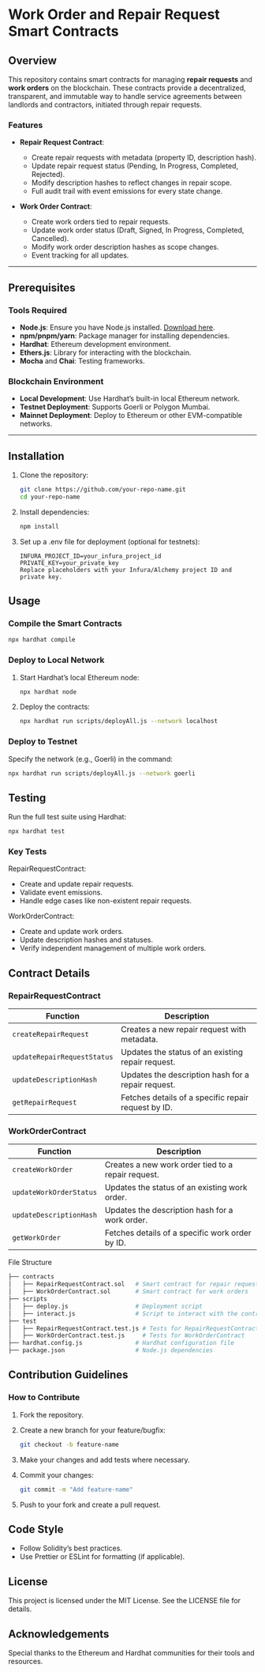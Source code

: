 # Work Order and Repair Request Smart Contracts

## Overview

This repository contains smart contracts for managing **repair requests** and **work orders** on the blockchain. These contracts provide a decentralized, transparent, and immutable way to handle service agreements between landlords and contractors, initiated through repair requests.

### Features
- **Repair Request Contract**:
  - Create repair requests with metadata (property ID, description hash).
  - Update repair request status (Pending, In Progress, Completed, Rejected).
  - Modify description hashes to reflect changes in repair scope.
  - Full audit trail with event emissions for every state change.

- **Work Order Contract**:
  - Create work orders tied to repair requests.
  - Update work order status (Draft, Signed, In Progress, Completed, Cancelled).
  - Modify work order description hashes as scope changes.
  - Event tracking for all updates.

---

## Prerequisites

### Tools Required
- **Node.js**: Ensure you have Node.js installed. [Download here](https://nodejs.org).
- **npm/pnpm/yarn**: Package manager for installing dependencies.
- **Hardhat**: Ethereum development environment.
- **Ethers.js**: Library for interacting with the blockchain.
- **Mocha** and **Chai**: Testing frameworks.

### Blockchain Environment
- **Local Development**: Use Hardhat’s built-in local Ethereum network.
- **Testnet Deployment**: Supports Goerli or Polygon Mumbai.
- **Mainnet Deployment**: Deploy to Ethereum or other EVM-compatible networks.

---

## Installation

1. Clone the repository:
   ```bash
   git clone https://github.com/your-repo-name.git
   cd your-repo-name
    ```
2. Install dependencies:

    ```bash
    npm install
    ```
3. Set up a .env file for deployment (optional for testnets):

    ```env
    INFURA_PROJECT_ID=your_infura_project_id
    PRIVATE_KEY=your_private_key
    Replace placeholders with your Infura/Alchemy project ID and private key.
    ```

## Usage

### Compile the Smart Contracts

```bash
npx hardhat compile
```

### Deploy to Local Network
1. Start Hardhat’s local Ethereum node:

    ```bash
    npx hardhat node
    ```

2. Deploy the contracts:

    ```bash
    npx hardhat run scripts/deployAll.js --network localhost
    ```
### Deploy to Testnet
Specify the network (e.g., Goerli) in the command:

```bash
npx hardhat run scripts/deployAll.js --network goerli
```

## Testing
Run the full test suite using Hardhat:

```bash
npx hardhat test
```

### Key Tests
RepairRequestContract:

- Create and update repair requests.
- Validate event emissions.
- Handle edge cases like non-existent repair requests.

WorkOrderContract:

- Create and update work orders.
- Update description hashes and statuses.
- Verify independent management of multiple work orders.

## Contract Details
### RepairRequestContract

| Function                   | Description                                          |
|----------------------------|------------------------------------------------------|
| `createRepairRequest`      | Creates a new repair request with metadata.          |
| `updateRepairRequestStatus`| Updates the status of an existing repair request.    |
| `updateDescriptionHash`    | Updates the description hash for a repair request.   |
| `getRepairRequest`         | Fetches details of a specific repair request by ID.  |

### WorkOrderContract

| Function                   | Description                                         |
|----------------------------|-----------------------------------------------------|
| `createWorkOrder`          | Creates a new work order tied to a repair request.  |
| `updateWorkOrderStatus`    | Updates the status of an existing work order.       |
| `updateDescriptionHash`    | Updates the description hash for a work order.      |
| `getWorkOrder`             | Fetches details of a specific work order by ID.     |


File Structure

```bash
├── contracts
│   ├── RepairRequestContract.sol   # Smart contract for repair requests
│   ├── WorkOrderContract.sol       # Smart contract for work orders
├── scripts
│   ├── deploy.js                   # Deployment script
│   ├── interact.js                 # Script to interact with the contracts
├── test
│   ├── RepairRequestContract.test.js # Tests for RepairRequestContract
│   ├── WorkOrderContract.test.js     # Tests for WorkOrderContract
├── hardhat.config.js               # Hardhat configuration file
├── package.json                    # Node.js dependencies
```

## Contribution Guidelines
### How to Contribute
1. Fork the repository.

2. Create a new branch for your feature/bugfix:
    ```bash
    git checkout -b feature-name
    ```
3. Make your changes and add tests where necessary.

4. Commit your changes:

    ```bash
    git commit -m "Add feature-name"
    ```

5. Push to your fork and create a pull request.

## Code Style
* Follow Solidity’s best practices.
* Use Prettier or ESLint for formatting (if applicable).

## License
This project is licensed under the MIT License. See the LICENSE file for details.

## Acknowledgements
Special thanks to the Ethereum and Hardhat communities for their tools and resources.